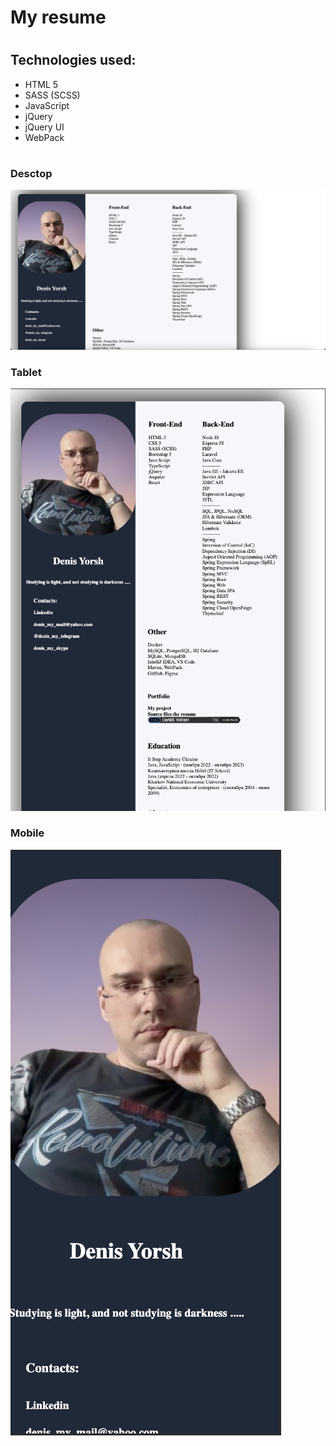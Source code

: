 # My resume
#
## Technologies used:
 - HTML 5
 - SASS (SCSS)
 - JavaScript
 - jQuery
 - jQuery UI
 - WebPack
#
### Desctop
![desctop.png](image%2Fdesctop.png)
### Tablet
![tablet.png](image%2Ftablet.png)
### Mobile
![mobile.png](image%2Fmobile.png)
